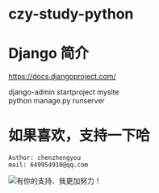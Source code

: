 # czy-study-python


# Django  简介
https://docs.djangoproject.com/


django-admin startproject mysite    
python manage.py runserver      




# 如果喜欢，支持一下哈
    Author: chenzhengyou
    mail: 649954910@qq.com

![](https://github.com/andyczy/czy-study-deepLearning/blob/master/vxz.jpg "有你的支持、我更加努力！")

